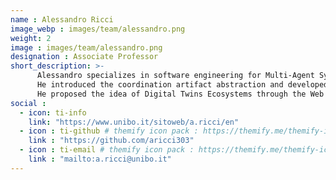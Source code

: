 ```yaml
---
name : Alessandro Ricci
image_webp : images/team/alessandro.png
weight: 2
image : images/team/alessandro.png
designation : Associate Professor
short_description: >-
      Alessandro specializes in software engineering for Multi-Agent Systems and Digital Twins.
      He introduced the coordination artifact abstraction and developed CArtAgO for designing, implementing and running artifact-based environments.
      He proposed the idea of Digital Twins Ecosystems through the Web of Digital Twins.
social :
  - icon: ti-info
    link: "https://www.unibo.it/sitoweb/a.ricci/en"
  - icon : ti-github # themify icon pack : https://themify.me/themify-icons
    link : "https://github.com/aricci303"
  - icon : ti-email # themify icon pack : https://themify.me/themify-icons
    link : "mailto:a.ricci@unibo.it"
---
```

